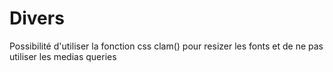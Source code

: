 # Divers

Possibilité d'utiliser la fonction css clam() pour resizer les fonts et de ne pas utiliser les medias queries

````css

````
